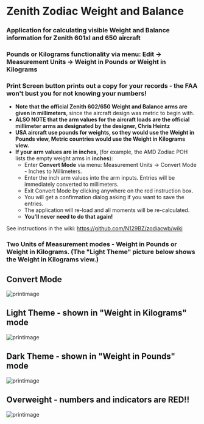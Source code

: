 # Zenith Zodiac Weight and Balance
### Application for calculating visible Weight and Balance information for Zenith 601xl and 650 aircraft

### Pounds or Kilograms functionality via menu: Edit -> Measurement Units -> Weight in Pounds or Weight in Kilograms  

### Print Screen button prints out a copy for your records - the FAA won't bust you for not knowing your numbers!
- **Note that the official Zenith 602/650 Weight and Balance arms are given in millimeters**, since the aircraft design was metric to begin with.
- **ALSO NOTE that the arm values for the aircraft loads are the official millimeter arms as designated by the designer, Chris Heintz**
- **USA aircraft use pounds for weights, so they would use the Weight in Pounds view, Metric countries would use the Weight in Kilograms view.** 
- **If your arm values are in inches,** (for example, the AMD Zodiac POH lists the empty weight arms in **inches**):
  -  Enter **Convert Mode** via menu: Measurement Units -> Convert Mode - Inches to Millimeters.
  -  Enter the inch arm values into the arm inputs. Entries will be immediately converted to millimeters.  
  -  Exit Convert Mode by clicking anywhere on the red instruction box.
  -  You will get a confirmation dialog asking if you want to save the entries.
  -  The application will re-load and all moments will be re-calculated.
  -  **You'll never need to do that again!**  

See instructions in the wiki: https://github.com/N129BZ/zodiacwb/wiki

### Two Units of Measurement modes - Weight in Pounds or Weight in Kilograms. (The "Light Theme" picture below shows the Weight in Kilograms view.)

## Convert Mode
![printimage](https://github.com/N129BZ/zodiacwb/assets/47579080/d721dcfb-457b-43f9-b605-92e84762d230)

## Light Theme - shown in "Weight in Kilograms" mode
![printimage](https://github.com/N129BZ/zodiacwb/assets/47579080/85e3841a-213b-463c-bc43-87578984fcde)

## Dark Theme - shown in "Weight in Pounds" mode
![printimage](https://github.com/N129BZ/zodiacwb/assets/47579080/e0219145-39a6-441a-8745-0b62ad503c3f)

## Overweight - numbers and indicators are RED!!
![printimage](https://github.com/N129BZ/zodiacwb/assets/47579080/19a953ac-222f-4ac4-b90a-8e2d70938b2d)






